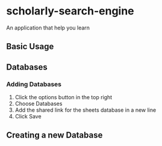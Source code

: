 # scholarly-search-engine
An application that help you learn


## Basic Usage



## Databases

### Adding Databases
1. Click the options button in the top right
2. Choose Databases
3. Add the shared link for the sheets database in a new line
3. Click Save

## Creating a new Database

